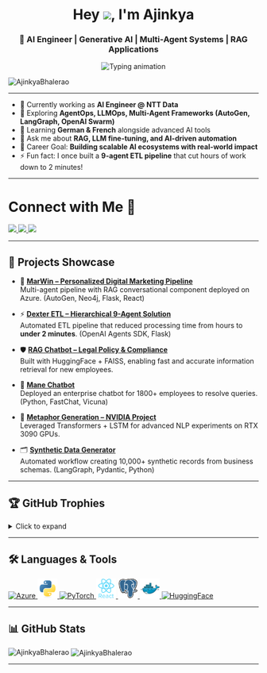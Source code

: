 <h1 align="center">Hey <img src="https://media.giphy.com/media/hvRJCLFzcasrR4ia7z/giphy.gif" width="35">, I'm Ajinkya</h1>
<h3 align="center">🚀 AI Engineer | Generative AI | Multi-Agent Systems | RAG Applications</h3>

<p align="center">
  <img alt="Typing animation" width="300" src="https://media.giphy.com/media/qgQUggAC3Pfv687qPC/giphy.gif">
</p>

<p align="left"> <img src="https://komarev.com/ghpvc/?username=AjinkyaBhalerao&label=Profile%20views&color=0e75b6&style=flat" alt="AjinkyaBhalerao" /> </p>

---

- 🔭 Currently working as **AI Engineer @ NTT Data**
- 🤖 Exploring **AgentOps, LLMOps, Multi-Agent Frameworks (AutoGen, LangGraph, OpenAI Swarm)**
- 🌱 Learning **German & French** alongside advanced AI tools
- 💬 Ask me about **RAG, LLM fine-tuning, and AI-driven automation**
- 🎯 Career Goal: **Building scalable AI ecosystems with real-world impact**
- ⚡ Fun fact: I once built a **9-agent ETL pipeline** that cut hours of work down to 2 minutes!

---

<h1 align="left">Connect with Me 💬</h1>
<p align="left">
<a href="https://www.linkedin.com/in/ajinkya-bhalerao-71224b141/">
  <img height="50" src="https://user-images.githubusercontent.com/46517096/166973395-19676cd8-f8ec-4abf-83ff-da8243505b82.png"/>
</a>
<a href="mailto:b.ajinkya09@gmail.com">
  <img height="50" src="https://cdn-icons-png.flaticon.com/512/732/732200.png"/>
</a>
<a href="https://github.com/AjinkyaBhalerao/">
  <img height="50" src="https://cdn-icons-png.flaticon.com/512/733/733553.png"/>
</a>
</p>

---

## 🚀 Projects Showcase

- 🧩 [**MarWin – Personalized Digital Marketing Pipeline**](https://github.com/AjinkyaBhalerao)  
  Multi-agent pipeline with RAG conversational component deployed on Azure. (AutoGen, Neo4j, Flask, React)

- ⚡ [**Dexter ETL – Hierarchical 9-Agent Solution**](https://github.com/AjinkyaBhalerao)  
  Automated ETL pipeline that reduced processing time from hours to **under 2 minutes**. (OpenAI Agents SDK, Flask)

- 🛡️ [**RAG Chatbot – Legal Policy & Compliance**](https://github.com/AjinkyaBhalerao)  
  Built with HuggingFace + FAISS, enabling fast and accurate information retrieval for new employees.  

- 🏢 [**Mane Chatbot**](https://github.com/AjinkyaBhalerao/Mane-Project)  
  Deployed an enterprise chatbot for 1800+ employees to resolve queries. (Python, FastChat, Vicuna)  

- 🎨 [**Metaphor Generation – NVIDIA Project**](https://github.com/AjinkyaBhalerao/Web-Portfolio/blob/main/public/Ajinkya_Bhalerao_NVAITC.pdf)  
  Leveraged Transformers + LSTM for advanced NLP experiments on RTX 3090 GPUs.  

- 🗂️ [**Synthetic Data Generator**](https://github.com/AjinkyaBhalerao)  
  Automated workflow creating 10,000+ synthetic records from business schemas. (LangGraph, Pydantic, Python)  

---

## 🏆 GitHub Trophies
<details><summary>Click to expand</summary>
<p align="left">
<img width=900 src="https://github-profile-trophy.vercel.app/?username=AjinkyaBhalerao&column=7&theme=gruvbox&no-frame=true"/>
</p>
</details>

---

## 🛠️ Languages & Tools
<p align="left">
<a href="https://azure.microsoft.com/" target="_blank"> <img src="https://cdn.worldvectorlogo.com/logos/microsoft-azure-3.svg" alt="Azure" width="40"/> </a>
<a href="https://www.python.org/" target="_blank"> <img src="https://raw.githubusercontent.com/devicons/devicon/master/icons/python/python-original.svg" alt="Python" width="40"/> </a>
<a href="https://pytorch.org/" target="_blank"> <img src="https://www.vectorlogo.zone/logos/pytorch/pytorch-icon.svg" alt="PyTorch" width="40"/> </a>
<a href="https://react.dev/" target="_blank"> <img src="https://raw.githubusercontent.com/devicons/devicon/master/icons/react/react-original-wordmark.svg" alt="React" width="40"/> </a>
<a href="https://www.postgresql.org/" target="_blank"> <img src="https://raw.githubusercontent.com/devicons/devicon/master/icons/postgresql/postgresql-original.svg" alt="PostgreSQL" width="40"/> </a>
<a href="https://www.docker.com/" target="_blank"> <img src="https://raw.githubusercontent.com/devicons/devicon/master/icons/docker/docker-original.svg" alt="Docker" width="40"/> </a>
<a href="https://huggingface.co/" target="_blank"> <img src="https://huggingface.co/front/assets/huggingface_logo.svg" alt="HuggingFace" width="40"/> </a>
</p>

---

## 📊 GitHub Stats
<p><img align="left" src="https://github-readme-stats.vercel.app/api/top-langs?username=AjinkyaBhalerao&show_icons=true&locale=en&layout=compact" alt="AjinkyaBhalerao" /></p>

<p>&nbsp;<img align="center" src="https://github-readme-stats.vercel.app/api?username=AjinkyaBhalerao&show_icons=true&locale=en" alt="AjinkyaBhalerao" /></p>

---
